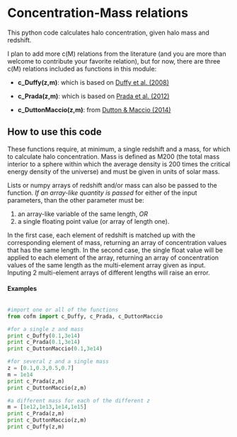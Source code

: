 Concentration-Mass relations
==============

This python code calculates halo concentration, given halo mass and redshift. 

I plan to add more c(M) relations from the literature (and you are more than welcome to contribute your favorite relation), but for now, there are three c(M) relations included as functions in this module:

- **c_Duffy(z,m)**: which is based on [Duffy et al. (2008)](http://arxiv.org/abs/0804.2486)

- **c_Prada(z,m)**: which is based on [Prada et al. (2012)](http://arxiv.org/abs/1104.5130)

- **c_DuttonMaccio(z,m)**: from
[Dutton & Maccio (2014)](http://arxiv.org/abs/1402.7073)


How to use this code
--------------

These functions require, at minimum, a single redshift and a mass, for which to calculate halo concentration. Mass is defined as M200 (the total mass interior to a sphere within which the average density is 200 times the critical energy density of the universe) and must be given in units of solar mass. 

Lists or numpy arrays of redshift and/or mass can also be passed to the function. *If an array-like quantity is passed* for either of the input parameters, than the other parameter must be:

1. an array-like variable of the same length, *OR*
2. a single floating point value (or array of length one). 

In the first case, each element of redshift is matched up with the corresponding element of mass, returning an array of concentration values that has the same length. In the second case, the single float value will be applied to each element of the array, returning an array of concentration values of the same length as the multi-element array given as input. Inputing 2 multi-element arrays of different lengths will raise an error.


#### Examples

```python

#import one or all of the functions
from cofm import c_Duffy, c_Prada, c_DuttonMaccio

#for a single z and mass
print c_Duffy(0.1,3e14)
print c_Prada(0.1,3e14)
print c_DuttonMaccio(0.1,3e14)

#for several z and a single mass
z = [0.1,0.3,0.5,0.7]
m = 1e14
print c_Prada(z,m)
print c_DuttonMaccio(z,m)

#a different mass for each of the different z
m = [1e12,1e13,1e14,1e15]
print c_Prada(z,m)
print c_DuttonMaccio(z,m)
print c_Duffy(z,m)

```

